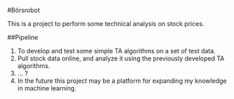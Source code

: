#Börsrobot

This is a project to perform some technical analysis on stock prices.

##Pipeline

1. To develop and test some simple TA algorithms on a set of test data.
2. Pull stock data online, and analyze it using the previously developed TA algorithms.
3. ... ?
4. In the future this project may be a platform for expanding my knowledge in machine learning.
